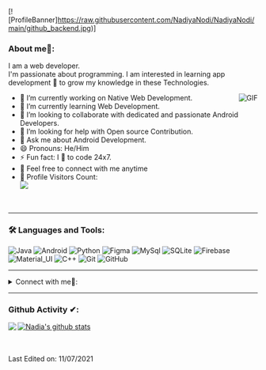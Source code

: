 [![ProfileBanner]https://raw.githubusercontent.com/NadiyaNodi/NadiyaNodi/main/github_backend.jpg)]

### About me🧑:
I am  a web developer.<br/>
I'm passionate about programming.
I am interested in learning app development 💖 to grow my knowledge in these Technologies.




<img align="right" alt="GIF" src="https://media.giphy.com/media/836HiJc7pgzy8iNXCn/giphy.gif" />

- 🔭 I’m currently working on Native Web Development.
- 🌱 I’m currently learning Web Development.
- 👯 I’m looking to collaborate with dedicated and passionate Android Developers.
- 🤔 I’m looking for help with Open source Contribution.
- 💬 Ask me about Android Development.
- 😄 Pronouns: He/Him
- ⚡ Fun fact: I 💖 to code 24x7.
- 🤝 Feel free to connect with me anytime
- 🎢 Profile Visitors Count:  
![](https://visitor-badge.glitch.me/badge?page_id=NadiyaNodi.NadiyaNodi)

<br/>

---
### 🛠️ Languages and Tools:

![Java](https://img.shields.io/badge/-Java-black?style=flat-square&logo=Java)
![Android](https://img.shields.io/badge/-Android-black?style=flat-square&logo=Android)
![Python](https://img.shields.io/badge/-Python-black?style=flat-square&logo=Python)
![Figma](https://img.shields.io/badge/-Figma-black?style=flat-square&logo=Figma)
![MySql](https://img.shields.io/badge/-MySql-black?style=flat-square&logo=MySql)
![SQLite](https://img.shields.io/badge/-MySql-black?style=flat-square&logo=SQLite)
![Firebase](https://img.shields.io/badge/-Firebase-black?style=flat-square&logo=Firebase)
![Material_UI](https://img.shields.io/badge/-Material_UI-black?style=flat-square&logo=material-ui)
![C++](https://img.shields.io/badge/-C++-black?style=flat-square&logo=c)
![Git](https://img.shields.io/badge/-Git-black?style=flat-square&logo=git)
![GitHub](https://img.shields.io/badge/-GitHub-black?style=flat-square&logo=github)

---

<details>
<summary> Connect with me🤝: </summary>  

<br/>

<a href="https://t.me/Cypher_Codex">
  <img align="left" alt="Dave's Telegram" width="22px" src="https://web.telegram.org/img/logo_share.png" />
</a>

<a href="https://github.com/NadiyaNodi">
  <img align="left" alt="Abdullah's Github" width="22px" src="https://upload.wikimedia.org/wikipedia/commons/thumb/a/ae/Github-desktop-logo-symbol.svg/1024px-Github-desktop-logo-symbol.svg.png" />
</a>

<a href="https://www.facebook.com/profile.php?id=100082601656260">
  <img align="left" alt="Nadia's Facebook" width="22px" src="https://facebookbrand.com/wp-content/uploads/2019/04/f_logo_RGB-Hex-Blue_512.png?w=512&h=512" />
</a>


<br/>

</details>

---

### Github Activity ✔:

<a href="https://github.com/NadiyaNodi">
  <img align="left" src="https://github-readme-stats.vercel.app/api/top-langs?username=NadiyaNodi&show_icons=true&theme=tokyonight&line_height=27" />
  </a>

<a href="https://github.com/NadiyaNodi">
 <img align="center" src="https://github-readme-stats.vercel.app/api?username=NadiyaNodi&show_icons=true&theme=tokyonight&line_height=27" alt="Nadia's github stats"/>
</a>

<br/>
<br/>
<br/>


</div>

Last Edited on: 11/07/2021
